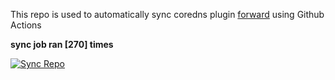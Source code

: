 This repo is used to automatically sync coredns plugin [forward](https://github.com/QZLin/forward) using Github Actions

**sync job ran [270] times**

[![Sync Repo](https://github.com/QZLin/coredns-extract/actions/workflows/sync.yaml/badge.svg)](https://github.com/QZLin/coredns-extract/actions/workflows/sync.yaml)
